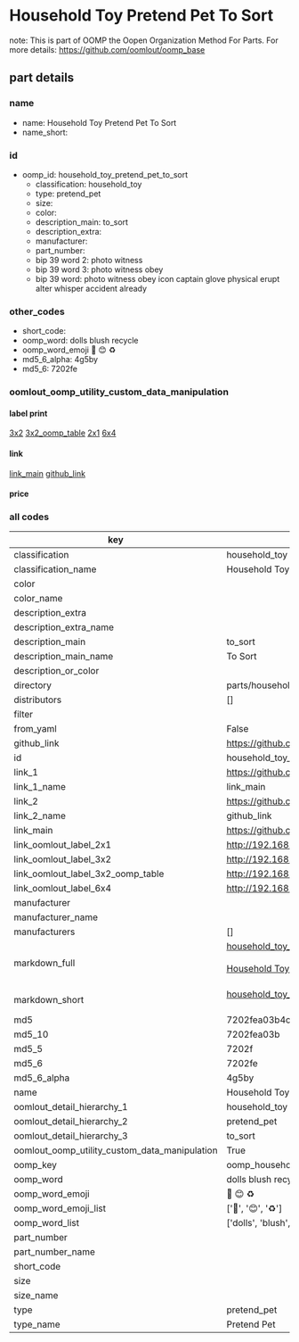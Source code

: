 # Household Toy Pretend Pet To Sort  

note: This is part of OOMP the Oopen Organization Method For Parts. For more details: https://github.com/oomlout/oomp_base

##  part details





### name
* name: Household Toy Pretend Pet To Sort
* name_short: 
### id
* oomp_id: household_toy_pretend_pet_to_sort
  * classification: household_toy
  * type: pretend_pet
  * size: 
  * color: 
  * description_main: to_sort
  * description_extra: 
  * manufacturer: 
  * part_number: 
  * bip 39 word 2: photo witness
  * bip 39 word 3: photo witness obey
  * bip 39 word: photo witness obey icon captain glove physical erupt alter whisper accident already

### other_codes
* short_code: 
* oomp_word: dolls blush recycle
* oomp_word_emoji :dolls: :blush: :recycle:
* md5_6_alpha: 4g5by
* md5_6: 7202fe






### oomlout_oomp_utility_custom_data_manipulation
#### label print
[3x2](http://192.168.1.245:1112/?label=oomp%204g5by)
[3x2_oomp_table](http://192.168.1.107:1112/?label=oomp%204g5by)
[2x1](http://192.168.1.242:1112/?label=oomp%204g5by)
[6x4](http://192.168.1.55:1112/?label=oomp%204g5by)    

#### link

[link_main](https://github.com/oomlout/oomlout_oomp_current_version_messy/tree/main/parts/household_toy_pretend_pet_to_sort) [github_link](https://github.com/oomlout/oomlout_oomp_part_src/tree/main/parts/household_toy_pretend_pet_to_sort)                             

#### price







### all codes 
| key | value |  
| --- | --- |  
| classification | household_toy |  
| classification_name | Household Toy |  
| color |  |  
| color_name |  |  
| description_extra |  |  
| description_extra_name |  |  
| description_main | to_sort |  
| description_main_name | To Sort |  
| description_or_color |   |  
| directory | parts/household_toy_pretend_pet_to_sort |  
| distributors | [] |  
| filter |  |  
| from_yaml | False |  
| github_link | https://github.com/oomlout/oomlout_oomp_part_src/tree/main/parts/household_toy_pretend_pet_to_sort |  
| id | household_toy_pretend_pet_to_sort |  
| link_1 | https://github.com/oomlout/oomlout_oomp_current_version_messy/tree/main/parts/household_toy_pretend_pet_to_sort |  
| link_1_name | link_main |  
| link_2 | https://github.com/oomlout/oomlout_oomp_part_src/tree/main/parts/household_toy_pretend_pet_to_sort |  
| link_2_name | github_link |  
| link_main | https://github.com/oomlout/oomlout_oomp_current_version_messy/tree/main/parts/household_toy_pretend_pet_to_sort |  
| link_oomlout_label_2x1 | http://192.168.1.242:1112/?label=oomp%204g5by |  
| link_oomlout_label_3x2 | http://192.168.1.245:1112/?label=oomp%204g5by |  
| link_oomlout_label_3x2_oomp_table | http://192.168.1.107:1112/?label=oomp%204g5by |  
| link_oomlout_label_6x4 | http://192.168.1.55:1112/?label=oomp%204g5by |  
| manufacturer |  |  
| manufacturer_name |  |  
| manufacturers | [] |  
| markdown_full | [household_toy_pretend_pet_to_sort](https://github.com/oomlout/oomlout_oomp_current_version_messy/tree/main/parts/household_toy_pretend_pet_to_sort)<br>[](https://github.com/oomlout/oomlout_oomp_current_version_messy/tree/main/parts/household_toy_pretend_pet_to_sort)<br>[Household Toy Pretend Pet To Sort](https://github.com/oomlout/oomlout_oomp_current_version_messy/tree/main/parts/household_toy_pretend_pet_to_sort)<br><br> |  
| markdown_short | [household_toy_pretend_pet_to_sort](https://github.com/oomlout/oomlout_oomp_current_version_messy/tree/main/parts/household_toy_pretend_pet_to_sort)<br><br> |  
| md5 | 7202fea03b4cf47d8e9117052fff2d1d |  
| md5_10 | 7202fea03b |  
| md5_5 | 7202f |  
| md5_6 | 7202fe |  
| md5_6_alpha | 4g5by |  
| name | Household Toy Pretend Pet To Sort |  
| oomlout_detail_hierarchy_1 | household_toy |  
| oomlout_detail_hierarchy_2 | pretend_pet |  
| oomlout_detail_hierarchy_3 | to_sort |  
| oomlout_oomp_utility_custom_data_manipulation | True |  
| oomp_key | oomp_household_toy_pretend_pet_to_sort |  
| oomp_word | dolls blush recycle |  
| oomp_word_emoji | :dolls: :blush: :recycle: |  
| oomp_word_emoji_list | [':dolls:', ':blush:', ':recycle:'] |  
| oomp_word_list | ['dolls', 'blush', 'recycle'] |  
| part_number |  |  
| part_number_name |  |  
| short_code |  |  
| size |  |  
| size_name |  |  
| type | pretend_pet |  
| type_name | Pretend Pet |  
